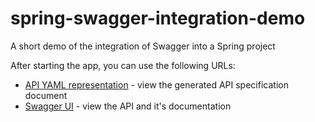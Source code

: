 # spring-swagger-integration-demo
A short demo of the integration of Swagger into a Spring project

After starting the app, you can use the following URLs:
* [API YAML representation](http://localhost:8080/v2/api-docs) - view the generated API specification document 
* [Swagger UI](http://localhost:8080/swagger-ui.html) - view the API and it's documentation 